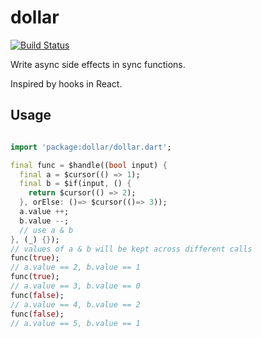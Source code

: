 # dollar

[![Build Status](https://travis-ci.com/pinyin/dollar.svg?branch=master)](https://travis-ci.com/pinyin/dollar)

Write async side effects in sync functions.

Inspired by hooks in React.

## Usage

```dart

import 'package:dollar/dollar.dart';

final func = $handle((bool input) {
  final a = $cursor(() => 1);
  final b = $if(input, () {
    return $cursor(() => 2);
  }, orElse: ()=> $cursor(()=> 3));
  a.value ++; 
  b.value --;
  // use a & b 
}, (_) {});
// values of a & b will be kept across different calls
func(true);
// a.value == 2, b.value == 1
func(true);
// a.value == 3, b.value == 0
func(false);
// a.value == 4, b.value == 2
func(false);
// a.value == 5, b.value == 1

```


